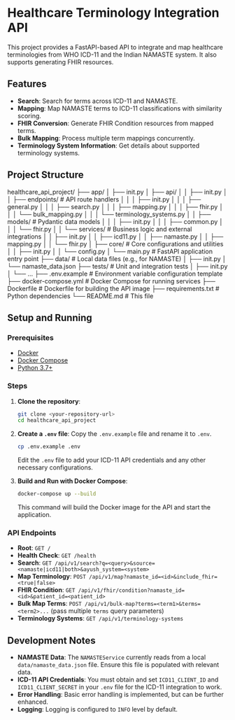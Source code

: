 # Healthcare Terminology Integration API

This project provides a FastAPI-based API to integrate and map healthcare terminologies from WHO ICD-11 and the Indian NAMASTE system. It also supports generating FHIR resources.

## Features

*   **Search**: Search for terms across ICD-11 and NAMASTE.
*   **Mapping**: Map NAMASTE terms to ICD-11 classifications with similarity scoring.
*   **FHIR Conversion**: Generate FHIR Condition resources from mapped terms.
*   **Bulk Mapping**: Process multiple term mappings concurrently.
*   **Terminology System Information**: Get details about supported terminology systems.

## Project Structure

healthcare_api_project/
├── app/
│   ├── init.py
│   ├── api/
│   │   ├── init.py
│   │   ├── endpoints/       # API route handlers
│   │   │   ├── init.py
│   │   │   ├── general.py
│   │   │   ├── search.py
│   │   │   ├── mapping.py
│   │   │   ├── fhir.py
│   │   │   └── bulk_mapping.py
│   │   │   └── terminology_systems.py
│   │   ├── models/          # Pydantic data models
│   │   │   ├── init.py
│   │   │   ├── common.py
│   │   │   └── fhir.py
│   │   └── services/        # Business logic and external integrations
│   │       ├── init.py
│   │       ├── icd11.py
│   │       ├── namaste.py
│   │       ├── mapping.py
│   │       └── fhir.py
│   ├── core/                # Core configurations and utilities
│   │   ├── init.py
│   │   └── config.py
│   └── main.py              # FastAPI application entry point
├── data/                    # Local data files (e.g., for NAMASTE)
│   ├── init.py
│   └── namaste_data.json
├── tests/                   # Unit and integration tests
│   ├── init.py
│   └── ...
├── .env.example             # Environment variable configuration template
├── docker-compose.yml       # Docker Compose for running services
├── Dockerfile               # Dockerfile for building the API image
├── requirements.txt         # Python dependencies
└── README.md                # This file

## Setup and Running

### Prerequisites

*   [Docker](https://www.docker.com/get-started/)
*   [Docker Compose](https://docs.docker.com/compose/install/)
*   [Python 3.7+](https://www.python.org/downloads/)

### Steps

1.  **Clone the repository**:
    ```bash
    git clone <your-repository-url>
    cd healthcare_api_project
    ```

2.  **Create a `.env` file**:
    Copy the `.env.example` file and rename it to `.env`.
    ```bash
    cp .env.example .env
    ```
    Edit the `.env` file to add your ICD-11 API credentials and any other necessary configurations.

3.  **Build and Run with Docker Compose**:
    ```bash
    docker-compose up --build
    ```
    This command will build the Docker image for the API and start the application.

### API Endpoints

*   **Root**: `GET /`
*   **Health Check**: `GET /health`
*   **Search**: `GET /api/v1/search?q=<query>&source=<namaste|icd11|both>&ayush_system=<system>`
*   **Map Terminology**: `POST /api/v1/map?namaste_id=<id>&include_fhir=<true|false>`
*   **FHIR Condition**: `GET /api/v1/fhir/condition?namaste_id=<id>&patient_id=<patient_id>`
*   **Bulk Map Terms**: `POST /api/v1/bulk-map?terms=<term1>&terms=<term2>...` (pass multiple `terms` query parameters)
*   **Terminology Systems**: `GET /api/v1/terminology-systems`

## Development Notes

*   **NAMASTE Data**: The `NAMASTEService` currently reads from a local `data/namaste_data.json` file. Ensure this file is populated with relevant data.
*   **ICD-11 API Credentials**: You must obtain and set `ICD11_CLIENT_ID` and `ICD11_CLIENT_SECRET` in your `.env` file for the ICD-11 integration to work.
*   **Error Handling**: Basic error handling is implemented, but can be further enhanced.
*   **Logging**: Logging is configured to `INFO` level by default.
